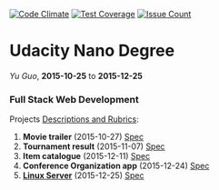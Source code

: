 [![Code Climate](https://codeclimate.com/github/prodbuilder/udacity-nano-fullstack/badges/gpa.svg)](https://codeclimate.com/github/prodbuilder/udacity-nano-fullstack)
[![Test Coverage](https://codeclimate.com/github/prodbuilder/udacity-nano-fullstack/badges/coverage.svg)](https://codeclimate.com/github/prodbuilder/udacity-nano-fullstack/coverage)
[![Issue Count](https://codeclimate.com/github/prodbuilder/udacity-nano-fullstack/badges/issue_count.svg)](https://codeclimate.com/github/prodbuilder/udacity-nano-fullstack)
# Udacity Nano Degree

_Yu Guo_, **2015-10-25** to **2015-12-25**

### Full Stack Web Development

Projects [Descriptions and Rubrics](https://docs.google.com/document/d/1lVFoZDY-jjg6SoI8g5uZ72V3TDp7iLTz2UGWAI5ZvfE/edit#):

1. **Movie trailer** (2015-10-27) [Spec](https://docs.google.com/document/d/1joDQNQl_4icYYm6tM_F9ch5hZEH_f157hlljSUGOLWs/pub?embedded=true)
2. **Tournament result** (2015-11-07) [Spec](https://docs.google.com/document/d/16IgOm4XprTaKxAa8w02y028oBECOoB1EI1ReddADEeY/pub?embedded=true)
3. **Item catalogue** (2015-12-11) [Spec](https://docs.google.com/document/d/1jFjlq_f-hJoAZP8dYuo5H3xY62kGyziQmiv9EPIA7tM/pub?embedded=true)
4. **Conference Organization app** (2015-12-24) [Spec](https://docs.google.com/document/d/1H9anIDV4QCPttiQEwpGe6MnMBx92XCOlz0B4ciD7lOs/pub)
5. [**Linux Server**](http://52.10.197.21) (2015-12-25) [Spec](https://docs.google.com/document/d/1J0gpbuSlcFa2IQScrTIqI6o3dice-9T7v8EDNjJDfUI/pub?embedded=true)
